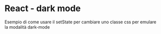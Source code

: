 # React - dark mode

Esempio di come usare il setState per cambiare uno classe css per emulare la modalità dark-mode